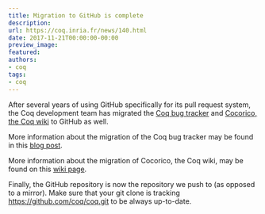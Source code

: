 ```yaml
---
title: Migration to GitHub is complete
description:
url: https://coq.inria.fr/news/140.html
date: 2017-11-21T00:00:00-00:00
preview_image:
featured:
authors:
- coq
tags:
- coq
---
```



<p>After several years of using GitHub specifically for its pull request system,
the Coq development team has migrated the
<a href="https://github.com/coq/coq/issues">Coq bug tracker</a> and
<a href="https://github.com/coq/coq/wiki">Cocorico, the Coq wiki</a>
to GitHub as well.</p>

<p>More information about the migration of the Coq bug tracker may be found in this
<a href="https://www.theozimmermann.net/2017/10/bugzilla-to-github/">blog post</a>.</p>

<p>More information about the migration of Cocorico, the Coq wiki, may be found on this
<a href="https://github.com/coq/coq/wiki/WikiMigration">wiki page</a>.</p>

<p>Finally, the GitHub repository is now the repository we push to
(as opposed to a mirror). Make sure that your git clone is tracking
<a href="https://github.com/coq/coq">https://github.com/coq/coq.git</a>
to be always up-to-date.</p>

 
